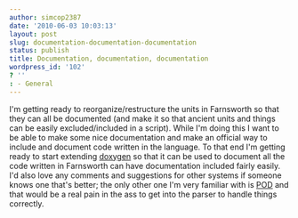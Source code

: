 ```yaml
---
author: simcop2387
date: '2010-06-03 10:03:13'
layout: post
slug: documentation-documentation-documentation
status: publish
title: Documentation, documentation, documentation
wordpress_id: '102'
? ''
: - General
---
```


I'm getting ready to reorganize/restructure the units in Farnsworth
so that they can all be documented (and make it so that ancient
units and things can be easily excluded/included in a script).
While I'm doing this I want to be able to make some nice
documentation and make an official way to include and document code
written in the language. To that end I'm getting ready to start
extending
[doxygen](http://www.stack.nl/~dimitri/doxygen/ "doxygen") so that
it can be used to document all the code written in Farnsworth can
have documentation included fairly easily. I'd also love any
comments and suggestions for other systems if someone knows one
that's better; the only other one I'm very familiar with is
[POD](http://perldoc.perl.org/perlpod.html "POD") and that would be
a real pain in the ass to get into the parser to handle things
correctly.


